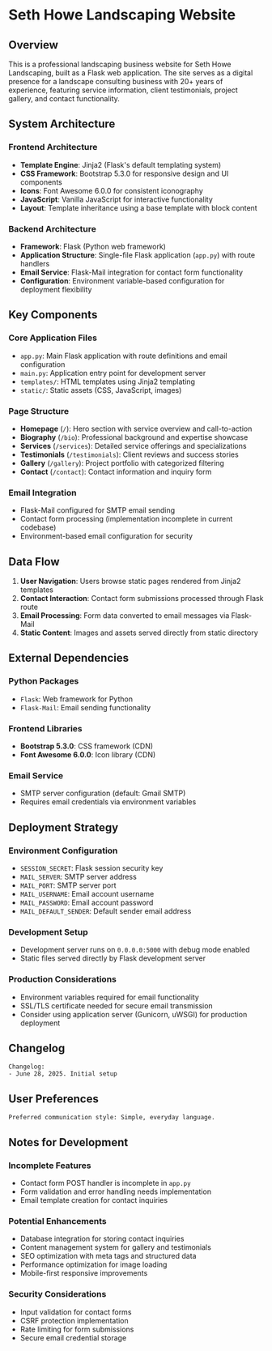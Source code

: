 # Seth Howe Landscaping Website

## Overview

This is a professional landscaping business website for Seth Howe Landscaping, built as a Flask web application. The site serves as a digital presence for a landscape consulting business with 20+ years of experience, featuring service information, client testimonials, project gallery, and contact functionality.

## System Architecture

### Frontend Architecture
- **Template Engine**: Jinja2 (Flask's default templating system)
- **CSS Framework**: Bootstrap 5.3.0 for responsive design and UI components
- **Icons**: Font Awesome 6.0.0 for consistent iconography
- **JavaScript**: Vanilla JavaScript for interactive functionality
- **Layout**: Template inheritance using a base template with block content

### Backend Architecture
- **Framework**: Flask (Python web framework)
- **Application Structure**: Single-file Flask application (`app.py`) with route handlers
- **Email Service**: Flask-Mail integration for contact form functionality
- **Configuration**: Environment variable-based configuration for deployment flexibility

## Key Components

### Core Application Files
- `app.py`: Main Flask application with route definitions and email configuration
- `main.py`: Application entry point for development server
- `templates/`: HTML templates using Jinja2 templating
- `static/`: Static assets (CSS, JavaScript, images)

### Page Structure
- **Homepage** (`/`): Hero section with service overview and call-to-action
- **Biography** (`/bio`): Professional background and expertise showcase
- **Services** (`/services`): Detailed service offerings and specializations
- **Testimonials** (`/testimonials`): Client reviews and success stories
- **Gallery** (`/gallery`): Project portfolio with categorized filtering
- **Contact** (`/contact`): Contact information and inquiry form

### Email Integration
- Flask-Mail configured for SMTP email sending
- Contact form processing (implementation incomplete in current codebase)
- Environment-based email configuration for security

## Data Flow

1. **User Navigation**: Users browse static pages rendered from Jinja2 templates
2. **Contact Interaction**: Contact form submissions processed through Flask route
3. **Email Processing**: Form data converted to email messages via Flask-Mail
4. **Static Content**: Images and assets served directly from static directory

## External Dependencies

### Python Packages
- `Flask`: Web framework for Python
- `Flask-Mail`: Email sending functionality

### Frontend Libraries
- **Bootstrap 5.3.0**: CSS framework (CDN)
- **Font Awesome 6.0.0**: Icon library (CDN)

### Email Service
- SMTP server configuration (default: Gmail SMTP)
- Requires email credentials via environment variables

## Deployment Strategy

### Environment Configuration
- `SESSION_SECRET`: Flask session security key
- `MAIL_SERVER`: SMTP server address
- `MAIL_PORT`: SMTP server port
- `MAIL_USERNAME`: Email account username
- `MAIL_PASSWORD`: Email account password
- `MAIL_DEFAULT_SENDER`: Default sender email address

### Development Setup
- Development server runs on `0.0.0.0:5000` with debug mode enabled
- Static files served directly by Flask development server

### Production Considerations
- Environment variables required for email functionality
- SSL/TLS certificate needed for secure email transmission
- Consider using application server (Gunicorn, uWSGI) for production deployment

## Changelog

```
Changelog:
- June 28, 2025. Initial setup
```

## User Preferences

```
Preferred communication style: Simple, everyday language.
```

## Notes for Development

### Incomplete Features
- Contact form POST handler is incomplete in `app.py`
- Form validation and error handling needs implementation
- Email template creation for contact inquiries

### Potential Enhancements
- Database integration for storing contact inquiries
- Content management system for gallery and testimonials
- SEO optimization with meta tags and structured data
- Performance optimization for image loading
- Mobile-first responsive improvements

### Security Considerations
- Input validation for contact forms
- CSRF protection implementation
- Rate limiting for form submissions
- Secure email credential storage